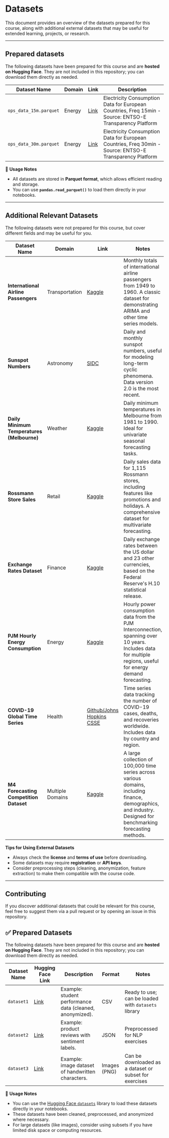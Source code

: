# Datasets

This document provides an overview of the datasets prepared for this course, along with additional external datasets that may be useful for extended learning, projects, or research.

---

## Prepared datasets

The following datasets have been prepared for this course and are **hosted on Hugging Face**. They are not included in this repository; you can download them directly as needed.

| Dataset Name | Domain | Link | Description |
| ------------ | ------ | ---- | ----------- |
| `ops_data_15m.parquet` | Energy | [Link](https://huggingface.co/datasets/mt0rm0/opsdata) | Electricity Consumption Data for European Countries, Freq 15min - Source: ENTSO-E Transparency Platform |
| `ops_data_30m.parquet` | Energy | [Link](https://huggingface.co/datasets/mt0rm0/opsdata) | Electricity Consumption Data for European Countries, Freq 30min - Source: ENTSO-E Transparency Platform |

📌 **Usage Notes**
  
- All datasets are stored in **Parquet format**, which allows efficient reading and storage.  
- You can use **`pandas.read_parquet()`** to load them directly in your notebooks.  

---

## Additional Relevant Datasets

The following datasets were not prepared for this course, but cover different fields and may be useful for you.  

| Dataset Name | Domain | Link | Notes |
| ------------ | ------ | ---- | ----- |
| **International Airline Passengers**       | Transportation   | [Kaggle](https://www.kaggle.com/datasets/andreazzini/international-airline-passengers)        | Monthly totals of international airline passengers from 1949 to 1960. A classic dataset for demonstrating ARIMA and other time series models.                   |
| **Sunspot Numbers**                        | Astronomy        | [SIDC](https://www.sidc.be/SILSO/datafiles)                                      | Daily and monthly sunspot numbers, useful for modeling long-term cyclic phenomena. Data version 2.0 is the most recent.                                         |
| **Daily Minimum Temperatures (Melbourne)** | Weather          | [Kaggle](https://www.kaggle.com/datasets/paulbrabban/daily-minimum-temperatures-in-melbourne) | Daily minimum temperatures in Melbourne from 1981 to 1990. Ideal for univariate seasonal forecasting tasks.                                                     |
| **Rossmann Store Sales**                   | Retail           | [Kaggle](https://www.kaggle.com/competitions/rossmann-store-sales)                            | Daily sales data for 1,115 Rossmann stores, including features like promotions and holidays. A comprehensive dataset for multivariate forecasting.   |
| **Exchange Rates Dataset**                 | Finance          | [Kaggle](https://www.kaggle.com/datasets/federalreserve/exchange-rates)                       | Daily exchange rates between the US dollar and 23 other currencies, based on the Federal Reserve's H.10 statistical release.                                    |
| **PJM Hourly Energy Consumption**          | Energy           | [Kaggle](https://www.kaggle.com/datasets/robikscube/hourly-energy-consumption)                | Hourly power consumption data from the PJM Interconnection, spanning over 10 years. Includes data for multiple regions, useful for energy demand forecasting.   |
| **COVID-19 Global Time Series**            | Health           | [Github/Johns Hopkins CSSE](https://github.com/CSSEGISandData/COVID-19)                              | Time series data tracking the number of COVID-19 cases, deaths, and recoveries worldwide. Includes data by country and region.                                  |
| **M4 Forecasting Competition Dataset**     | Multiple Domains | [Kaggle](https://www.kaggle.com/datasets/yogesh94/m4-forecasting-competition-dataset)                                      | A large collection of 100,000 time series across various domains, including finance, demographics, and industry. Designed for benchmarking forecasting methods. |

**Tips for Using External Datasets**

- Always check the **license** and **terms of use** before downloading.  
- Some datasets may require **registration** or **API keys**.  
- Consider preprocessing steps (cleaning, anonymization, feature extraction) to make them compatible with the course code.  

---

## Contributing
If you discover additional datasets that could be relevant for this course, feel free to suggest them via a pull request or by opening an issue in this repository.





## ✅ Prepared Datasets

The following datasets have been prepared for this course and are **hosted on Hugging Face**. They are not included in this repository; you can download them directly as needed.

| Dataset Name | Hugging Face Link | Description | Format | Notes |
|--------------|-----------------|-------------|--------|-------|
| `dataset1` | [Link](https://huggingface.co/dataset1) | Example: student performance data (cleaned, anonymized). | CSV | Ready to use; can be loaded with `datasets` library |
| `dataset2` | [Link](https://huggingface.co/dataset2) | Example: product reviews with sentiment labels. | JSON | Preprocessed for NLP exercises |
| `dataset3` | [Link](https://huggingface.co/dataset3) | Example: image dataset of handwritten characters. | Images (PNG) | Can be downloaded as a dataset or subset for exercises |

📌 **Usage Notes**  
- You can use the [Hugging Face `datasets`](https://huggingface.co/docs/datasets/index) library to load these datasets directly in your notebooks.  
- These datasets have been cleaned, preprocessed, and anonymized where necessary.  
- For large datasets (like images), consider using subsets if you have limited disk space or computing resources.
